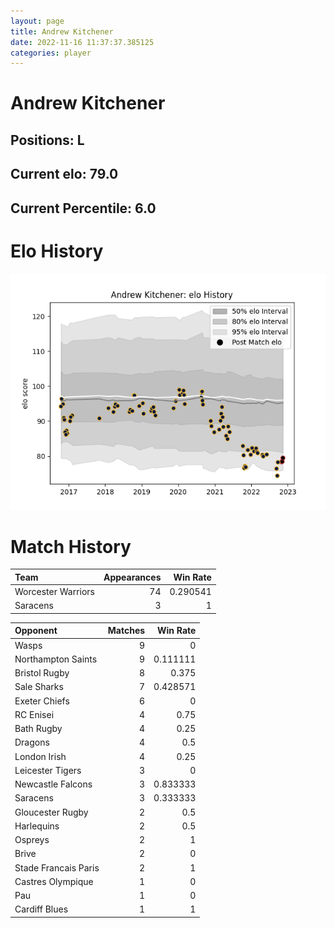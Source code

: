 ```yaml
---  
layout: page  
title: Andrew Kitchener  
date: 2022-11-16 11:37:37.385125  
categories: player  
---
```

# Andrew Kitchener

## Positions: L

## Current elo: 79.0

## Current Percentile: 6.0

# Elo History


![elo history](history_AndrewKitchener.png)
# Match History


| Team               |   Appearances |   Win Rate |
|:-------------------|--------------:|-----------:|
| Worcester Warriors |            74 |   0.290541 |
| Saracens           |             3 |   1        |

| Opponent             |   Matches |   Win Rate |
|:---------------------|----------:|-----------:|
| Wasps                |         9 |   0        |
| Northampton Saints   |         9 |   0.111111 |
| Bristol Rugby        |         8 |   0.375    |
| Sale Sharks          |         7 |   0.428571 |
| Exeter Chiefs        |         6 |   0        |
| RC Enisei            |         4 |   0.75     |
| Bath Rugby           |         4 |   0.25     |
| Dragons              |         4 |   0.5      |
| London Irish         |         4 |   0.25     |
| Leicester Tigers     |         3 |   0        |
| Newcastle Falcons    |         3 |   0.833333 |
| Saracens             |         3 |   0.333333 |
| Gloucester Rugby     |         2 |   0.5      |
| Harlequins           |         2 |   0.5      |
| Ospreys              |         2 |   1        |
| Brive                |         2 |   0        |
| Stade Francais Paris |         2 |   1        |
| Castres Olympique    |         1 |   0        |
| Pau                  |         1 |   0        |
| Cardiff Blues        |         1 |   1        |